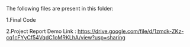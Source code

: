The following files are present in this folder:

1.Final Code

2.Project Report
Demo Link : https://drive.google.com/file/d/1zmdk-ZKz-cq1cFYyCf54VqdC1oMRKLhA/view?usp=sharing
